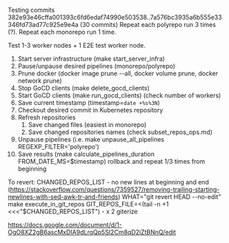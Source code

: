 Testing commits 382e93e46cffa001393c6fd6edaf74990e503538..7a576bc3935a6b555e33346fd73ad77c925e9e4a (30 commits)
Repeat each polyrepo run 3 times (?).
Repeat each monorepo run 1 time.

Test 1-3 worker nodes + 1 E2E test worker node.

1. Start server infrastructure (make start_server_infra)
1. Pause/unpause desired pipelines (monorepo/polyrepo)
1. Prune docker (docker image prune --all, docker volume prune, docker network prune)
1. Stop GoCD clients (make delete_gocd_clients)
1. Start GoCD clients (make run_gocd_clients) (check number of workers)
1. Save current timestamp (timestamp=`date +%s%3N`)
1. Checkout desired commit in Kubernetes repository
1. Refresh repositories
    1. Save changed files (easiest in monorepo)
    1. Save changed repositories names (check subset_repos_ops.md)
1. Unpause pipelines (i.e. make unpause_all_pipelines REGEXP_FILTER='polyrepo')
1. Save results (make calculate_pipelines_duration FROM_DATE_MS=$timestamp) rollback and repeat 1/3 times from beginning

To revert:
CHANGED_REPOS_LIST - no new lines at beginning and end (https://stackoverflow.com/questions/7359527/removing-trailing-starting-newlines-with-sed-awk-tr-and-friends)
WHAT="git revert HEAD --no-edit" make execute_in_git_repos GIT_REPOS_FILE=<(tail -n +1 <<<"$CHANGED_REPOS_LIST") - x 2
giterize

https://docs.google.com/document/d/1-OgO8XZ2gB6ascMxDIA9dLrqQp5SI2Cm8qD2iZtBNnQ/edit
